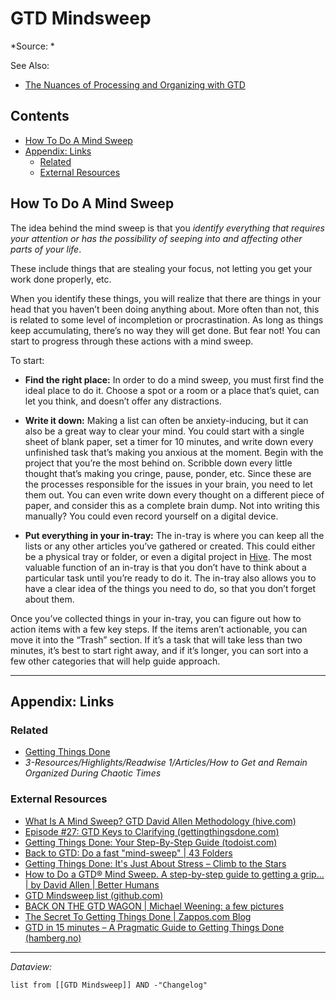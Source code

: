 # GTD Mindsweep

\*Source: *

See Also: 

* [The Nuances of Processing and Organizing with GTD](The%20Nuances%20of%20Processing%20and%20Organizing%20with%20GTD.md)

## Contents

* [How To Do A Mind Sweep](GTD%20Mindsweep.md#how-to-do-a-mind-sweep)
* [Appendix: Links](GTD%20Mindsweep.md#appendix-links)
  * [Related](GTD%20Mindsweep.md#related)
  * [External Resources](GTD%20Mindsweep.md#external-resources)

## How To Do A Mind Sweep

The idea behind the mind sweep is that you *identify everything that requires your attention or has the possibility of seeping into and affecting other parts of your life*.

These include things that are stealing your focus, not letting you get your work done properly, etc.

When you identify these things, you will realize that there are things in your head that you haven’t been doing anything about. More often than not, this is related to some level of incompletion or procrastination. As long as things keep accumulating, there’s no way they will get done. But fear not! You can start to progress through these actions with a mind sweep.

To start:

* **Find the right place:** In order to do a mind sweep, you must first find the ideal place to do it. Choose a spot or a room or a place that’s quiet, can let you think, and doesn’t offer any distractions.

* **Write it down:** Making a list can often be anxiety-inducing, but it can also be a great way to clear your mind. You could start with a single sheet of blank paper, set a timer for 10 minutes, and write down every unfinished task that’s making you anxious at the moment. Begin with the project that you’re the most behind on. Scribble down every little thought that’s making you cringe, pause, ponder, etc. Since these are the processes responsible for the issues in your brain, you need to let them out. You can even write down every thought on a different piece of paper, and consider this as a complete brain dump. Not into writing this manually? You could even record yourself on a digital device.

* **Put everything in your in-tray:** The in-tray is where you can keep all the lists or any other articles you’ve gathered or created. This could either be a physical tray or folder, or even a digital project in [Hive](https://hive.com/). The most valuable function of an in-tray is that you don’t have to think about a particular task until you’re ready to do it. The in-tray also allows you to have a clear idea of the things you need to do, so that you don’t forget about them.

Once you’ve collected things in your in-tray, you can figure out how to action items with a few key steps. If the items aren’t actionable, you can move it into the “Trash” section. If it’s a task that will take less than two minutes, it’s best to start right away, and if it’s longer, you can sort into a few other categories that will help guide approach.

---

## Appendix: Links

### Related

* [Getting Things Done](Getting%20Things%20Done.md)
* *3-Resources/Highlights/Readwise 1/Articles/How to Get and Remain Organized During Chaotic Times*

### External Resources

* [What Is A Mind Sweep? GTD David Allen Methodology (hive.com)](https://hive.com/blog/mind-sweep/)
* [Episode #27: GTD Keys to Clarifying (gettingthingsdone.com)](https://gettingthingsdone.com/2017/02/episode-27-gtd-keys-to-clarifying/)
* [Getting Things Done: Your Step-By-Step Guide (todoist.com)](https://todoist.com/productivity-methods/getting-things-done)
* [Back to GTD: Do a fast "mind-sweep" | 43 Folders](http://www.43folders.com/2006/07/24/b2gtd-mind-sweep)
* [Getting Things Done: It's Just About Stress – Climb to the Stars](http://climbtothestars.org/archives/2007/03/11/getting-things-done-its-just-about-stress/)
* [How to Do a GTD® Mind Sweep. A step-by-step guide to getting a grip… | by David Allen | Better Humans](https://betterhumans.pub/how-to-do-a-gtd-mind-sweep-b314223ba108)
* [GTD Mindsweep list (github.com)](https://gist.github.com/jimbrig/96afec72827e869cf5b0d4bcf3fe63b3)
* [BACK ON THE GTD WAGON | Michael Weening: a few pictures](https://michaelweening.com/2011/01/14/back-on-the-gtd-wagon/)
* [The Secret To Getting Things Done | Zappos.com Blog](https://www.zappos.com/beyondthebox/everyday-living/getting-things-done)
* [GTD in 15 minutes – A Pragmatic Guide to Getting Things Done (hamberg.no)](https://hamberg.no/gtd/)

---

*Dataview:*

````dataview
list from [[GTD Mindsweep]] AND -"Changelog"
````
